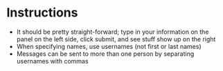 # Instructions
* It should be pretty straight-forward; type in your information on the panel on the left side, click submit, and see stuff show up on the right
* When specifying names, use usernames (not first or last names)
* Messages can be sent to more than one person by separating usernames with commas
